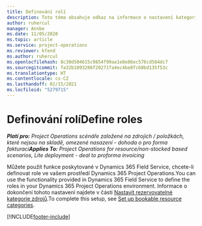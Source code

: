 ```yaml
---
title: Definování rolí
description: Toto téma obsahuje odkaz na informace o nastavení kategorií rezervovatelných zdrojů.
author: ruhercul
manager: Annbe
ms.date: 11/05/2020
ms.topic: article
ms.service: project-operations
ms.reviewer: kfend
ms.author: ruhercul
ms.openlocfilehash: 8c30d504615c9854f99aa1e8e86ec576cd584dc7
ms.sourcegitcommit: fa32b1893286f20271fa4ec4be8fc68bd135f53c
ms.translationtype: HT
ms.contentlocale: cs-CZ
ms.lasthandoff: 02/15/2021
ms.locfileid: "5279715"
---
```

# <a name="define-roles"></a><span data-ttu-id="367c1-103">Definování rolí</span><span class="sxs-lookup"><span data-stu-id="367c1-103">Define roles</span></span>

<span data-ttu-id="367c1-104">_**Platí pro:** Project Operations scénáře založené na zdrojích / položkách, které nejsou na skladě, omezené nasazení - dohoda o pro forma fakturaci_</span><span class="sxs-lookup"><span data-stu-id="367c1-104">_**Applies To:** Project Operations for resource/non-stocked based scenarios, Lite deployment - deal to proforma invoicing_</span></span>

<span data-ttu-id="367c1-105">Můžete použít funkce poskytované v Dynamics 365 Field Service, chcete-li definovat role ve vašem prostředí Dynamics 365 Project Operations.</span><span class="sxs-lookup"><span data-stu-id="367c1-105">You can use the functionality provided in Dynamics 365 Field Service to define the roles in your Dynamics 365 Project Operations environment.</span></span> <span data-ttu-id="367c1-106">Informace o dokončení tohoto nastavení najdete v části [Nastavit rezervovatelné kategorie zdrojů](https://docs.microsoft.com/dynamics365/field-service/set-up-bookable-resource-categories).</span><span class="sxs-lookup"><span data-stu-id="367c1-106">To complete this setup, see [Set up bookable resource categories](https://docs.microsoft.com/dynamics365/field-service/set-up-bookable-resource-categories).</span></span>


[!INCLUDE[footer-include](../includes/footer-banner.md)]